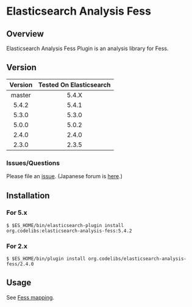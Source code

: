 Elasticsearch Analysis Fess
=======================

## Overview

Elasticsearch Analysis Fess Plugin is an analysis library for Fess.

## Version

| Version   | Tested On Elasticsearch |
|:---------:|:-----------------------:|
| master    | 5.4.X                   |
| 5.4.2     | 5.4.1                   |
| 5.3.0     | 5.3.0                   |
| 5.0.0     | 5.0.2                   |
| 2.4.0     | 2.4.0                   |
| 2.3.0     | 2.3.5                   |

### Issues/Questions

Please file an [issue](https://github.com/codelibs/elasticsearch-analysis-fess/issues "issue").
(Japanese forum is [here](https://github.com/codelibs/codelibs-ja-forum "here").)

## Installation

### For 5.x

    $ $ES_HOME/bin/elasticsearch-plugin install org.codelibs:elasticsearch-analysis-fess:5.4.2

### For 2.x

    $ $ES_HOME/bin/plugin install org.codelibs/elasticsearch-analysis-fess/2.4.0

## Usage

See [Fess mapping](https://github.com/codelibs/fess/blob/master/src/main/resources/fess_indices/fess.json).

